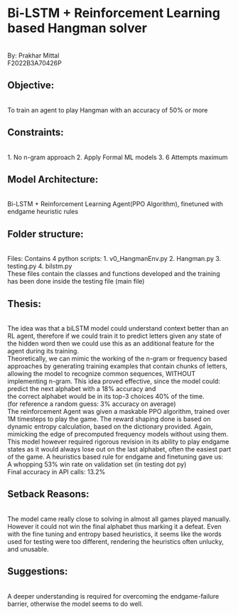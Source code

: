 # Bi-LSTM + Reinforcement Learning based Hangman solver
<br>
By: Prakhar Mittal
<br>
F2022B3A70426P

## Objective:
<br>
To train an agent to play Hangman with an accuracy of 50% or more

## Constraints:
<br>
1. No n-gram approach
2. Apply Formal ML models
3. 6 Attempts maximum

## Model Architecture:
<br>
Bi-LSTM + Reinforcement Learning Agent(PPO Algorithm), finetuned with endgame heuristic rules

## Folder structure:
<br>
Files: Contains 4 python scripts:
1. v0_HangmanEnv.py
2. Hangman.py
3. testing.py
4. bilstm.py
<br>
These files contain the classes and functions developed and the training has been done inside
the testing file (main file)

## Thesis:
<br>
The idea was that a biLSTM model could understand context better than an RL agent, therefore
if we could train it to predict letters given any state of the hidden word then we could use this as
an additional feature for the agent during its training.
<br>
Theoretically, we can mimic the working of the n-gram or frequency based approaches by
generating training examples that contain chunks of letters, allowing the model to recognize
common sequences, WITHOUT implementing n-gram. This idea proved effective, since the
model could:
<br>
predict the next alphabet with a 18% accuracy and<br>
the correct alphabet would be in its top-3 choices 40% of the time.<br>
(for reference a random guess: 3% accuracy on average)<br>
The reinforcement Agent was given a maskable PPO algorithm, trained over 1M timesteps to
play the game. The reward shaping done is based on dynamic entropy calculation, based on the
dictionary provided. Again, mimicking the edge of precomputed frequency models without using
them.
<br>
This model however required rigorous revision in its ability to play endgame states as it would
always lose out on the last alphabet, often the easiest part of the game. A heuristics based rule
for endgame and finetuning gave us:
<br>
A whopping 53% win rate on validation set (in testing dot py)
<br>
Final accuracy in API calls: 13.2%

## Setback Reasons:
<br>
The model came really close to solving in almost all games played manually. However it could
not win the final alphabet thus marking it a defeat. Even with the fine tuning and entropy based
heuristics, it seems like the words used for testing were too different, rendering the heuristics
often unlucky, and unusable.

## Suggestions:
<br>
A deeper understanding is required for overcoming the endgame-failure barrier, otherwise the
model seems to do well.
